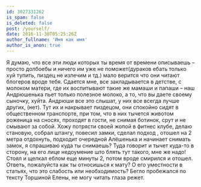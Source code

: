```yaml
---
id: 3027331262
is_spam: false
is_deleted: false
post: /yourself/
date: 2016-11-30T05:25:26Z
author_fullname: 'Имя как имя'
author_is_anon: true
---
```


<p>Я думаю, что все эти люди которых ты время от времени описываешь – просто долбоебы и ничего им уже не поможет(дураков ебать только хуй тупить, пиздец не излечим и тд.) мало верится что они читают блогеров вроде тебя. Сдается мне, все закладывается в детстве, с молоком матери, где их воспитывают такие же мамаши и папаши – наш Андрюшенька пьет только полезное молоко, а то, что вы даете своему сыночку, хуйта. Андрюши все это слышат, у них все всегда лучше других, (нет). Тут их и накрывает пиздецом, они спокойно сидят в общественном транспорте, при том, что в них тычется животом роженица на сносях, проходят в гости, не снимая ботинок, срут и не смывают за собой. Хожу потрясти своей жопой в фитнес клубе, делаю становую, собрал штангу, повесил замки, сделал подход , отошел на 2 метра отдохнуть, подходит очередной Алёшенька и начинает снимать замок, я спрашиваю куда ты снимаешь? Туда говорит и тычет куда-то в сторону, на его лице недоумение што блять тут такого, мне же надо! Стоял и щелкал еблом еще минуты 2, потом вроде смирился и отошел. <br>Ответь, пожалуйста как ты относишься к мату? О его уместности в статьях, что это слабость или необходимость? Бегло пробежался по тексту Торшиной Елены, не могу читать глаза режет.</p>
